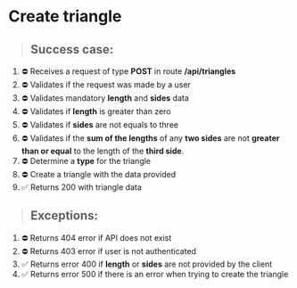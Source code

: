 # Create triangle

> ## Success case:
1. ⛔️ Receives a request of type **POST** in route **/api/triangles**
2. ⛔️ Validates if the request was made by a user
3. ⛔️ Validates mandatory **length** and **sides** data
4. ⛔️ Validates if **length** is greater than zero
5. ⛔️ Validates if **sides** are not equals to three
6. ⛔️ Validates if the **sum of the lengths** of any **two sides** are not **greater than or equal** to the length of the **third side**.
7. ⛔️ Determine a **type** for the triangle
8. ⛔️ Create a triangle with the data provided
9. ✅ Returns 200 with triangle data

> ## Exceptions:
1. ⛔️ Returns 404 error if API does not exist
1. ⛔️ Returns 403 error if user is not authenticated
1. ✅️ Returns error 400 if **length** or **sides** are not provided by the client
1. ✅️️ Returns error 500 if there is an error when trying to create the triangle
